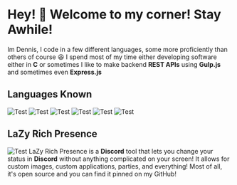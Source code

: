 # **Hey! :wave: Welcome to my corner! Stay Awhile!**
Im Dennis, I code in a few different languages, some more proficiently than others of course :laughing: I spend most of my time either developing software either in **C** or sometimes I like to make backend **REST APIs** using **Gulp.js** and sometimes even **Express.js**

## Languages Known
![Test](https://img.shields.io/badge/HTML-80--90%25-success)
![Test](https://img.shields.io/badge/CSS-70--80%25-blue)
![Test](https://img.shields.io/badge/JavaScript-90--95%25-yellow)
![Test](https://img.shields.io/badge/Java-75--85%25-orange)
![Test](https://img.shields.io/badge/CSharp-80--90%25-informational)
![Test](https://img.shields.io/badge/C++-80--90%25-red)
## LaZy Rich Presence
![Test](https://img.shields.io/badge/Latest--Stable-v1.0.0-success)
LaZy Rich Presence is a **Discord** tool that lets you change your status in **Discord** without anything complicated on your screen! It allows for custom images, custom applications, parties, and everything! Most of all, it's open source and you can find it pinned on my GitHub! 

